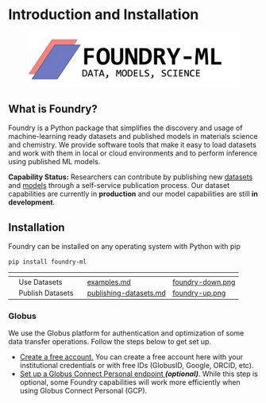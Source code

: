 # Introduction and Installation

<figure><img src=".gitbook/assets/foundry-logo-new.png" alt=""><figcaption></figcaption></figure>

## What is Foundry?

Foundry is a Python package that simplifies the discovery and usage of machine-learning ready datasets and published models in materials science and chemistry. We provide software tools that make it easy to load datasets and work with them in local or cloud environments and to perform inference using published ML models.&#x20;

**Capability Status:** Researchers can contribute by publishing new [datasets](publishing/publishing-datasets.md) and [models](under-development/publishing-models.md) through a self-service publication process. Our dataset capabilities are currently in **production** and our model capabilities are still **in development**.

## Installation

Foundry can be installed on any operating system with Python with pip

```
pip install foundry-ml
```

<table data-view="cards"><thead><tr><th></th><th></th><th></th><th data-hidden data-card-target data-type="content-ref"></th><th data-hidden data-card-cover data-type="files"></th></tr></thead><tbody><tr><td></td><td>Use Datasets</td><td></td><td><a href="loading-and-using/examples.md">examples.md</a></td><td><a href=".gitbook/assets/foundry-down.png">foundry-down.png</a></td></tr><tr><td></td><td>Publish Datasets</td><td></td><td><a href="publishing/publishing-datasets.md">publishing-datasets.md</a></td><td><a href=".gitbook/assets/foundry-up.png">foundry-up.png</a></td></tr></tbody></table>

### Globus

We use the Globus platform for authentication and optimization of some data transfer operations. Follow the steps below to get set up.

* [Create a free account.](https://app.globus.org) You can create a free account here with your institutional credentials or with free IDs (GlobusID, Google, ORCID, etc).
* [Set up a Globus Connect Personal endpoint ](https://www.globus.org/globus-connect-personal)_**(optional)**_. While this step is optional, some Foundry capabilities will work more efficiently when using Globus Connect Personal (GCP).
